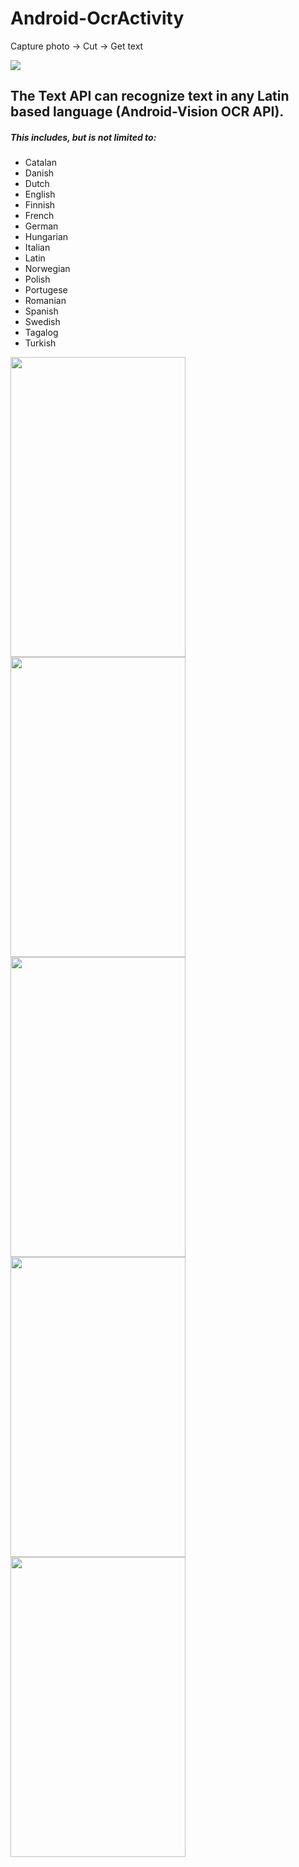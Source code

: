 # Android-OcrActivity
Capture photo -> Cut -> Get text

<img src="https://github.com/akimaleo/Android-OpticalCharacterRecognizer/blob/master/git%20images/sample_animation.gif?raw=true">

## The Text API can recognize text in any Latin based language (Android-Vision OCR API).
##### This includes, but is not limited to:
- Catalan
- Danish
- Dutch
- English
- Finnish
- French
- German
- Hungarian
- Italian
- Latin
- Norwegian
- Polish
- Portugese
- Romanian
- Spanish
- Swedish
- Tagalog
- Turkish

<img height="480" width="280" src="https://github.com/akimaleo/Android-OpticalCharacterRecognizer/blob/master/git%20images/2017-12-02%2017.04.08.jpg?raw=true">

<img  height="480" width="280" src="https://github.com/akimaleo/Android-OpticalCharacterRecognizer/blob/master/git%20images/2017-12-02%2017.04.14.jpg?raw=true">

<img  height="480" width="280" src="https://github.com/akimaleo/Android-OpticalCharacterRecognizer/blob/master/git%20images/2017-12-02%2017.04.18.jpg?raw=true">

<img  height="480" width="280" src="https://github.com/akimaleo/Android-OpticalCharacterRecognizer/blob/master/git%20images/2017-12-02%2017.04.22.jpg?raw=true">

<img  height="480" width="280" src="https://github.com/akimaleo/Android-OpticalCharacterRecognizer/blob/master/git%20images/2017-12-02%2017.04.26.jpg?raw=true">

